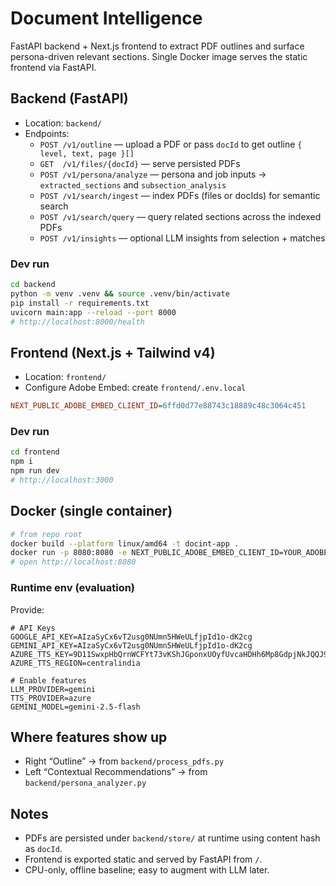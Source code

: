 # Document Intelligence

FastAPI backend + Next.js frontend to extract PDF outlines and surface persona-driven relevant sections. Single Docker image serves the static frontend via FastAPI.

## Backend (FastAPI)

- Location: `backend/`
- Endpoints:
  - `POST /v1/outline` — upload a PDF or pass `docId` to get outline `{ level, text, page }[]`
  - `GET  /v1/files/{docId}` — serve persisted PDFs
  - `POST /v1/persona/analyze` — persona and job inputs → `extracted_sections` and `subsection_analysis`
  - `POST /v1/search/ingest` — index PDFs (files or docIds) for semantic search
  - `POST /v1/search/query` — query related sections across the indexed PDFs
  - `POST /v1/insights` — optional LLM insights from selection + matches

### Dev run

```bash
cd backend
python -m venv .venv && source .venv/bin/activate
pip install -r requirements.txt
uvicorn main:app --reload --port 8000
# http://localhost:8000/health
```

## Frontend (Next.js + Tailwind v4)

- Location: `frontend/`
- Configure Adobe Embed: create `frontend/.env.local`

```ini
NEXT_PUBLIC_ADOBE_EMBED_CLIENT_ID=6ffd0d77e88743c18889c48c3064c451
```

### Dev run

```bash
cd frontend
npm i
npm run dev
# http://localhost:3000
```

## Docker (single container)

```bash
# from repo root
docker build --platform linux/amd64 -t docint-app .
docker run -p 8080:8080 -e NEXT_PUBLIC_ADOBE_EMBED_CLIENT_ID=YOUR_ADOBE_CLIENT_ID docint-app
# open http://localhost:8080
```

### Runtime env (evaluation)

Provide:

```
# API Keys
GOOGLE_API_KEY=AIzaSyCx6vT2usg0NUmn5HWeULfjpId1o-dK2cg
GEMINI_API_KEY=AIzaSyCx6vT2usg0NUmn5HWeULfjpId1o-dK2cg
AZURE_TTS_KEY=9D11SwxpHbQrnWCFYt73vKShJGponxUOyfUvcaHDHh6Mp8GdpjNkJQQJ99BHACGhslBXJ3w3AAAYACOGQ9Xr
AZURE_TTS_REGION=centralindia

# Enable features  
LLM_PROVIDER=gemini
TTS_PROVIDER=azure
GEMINI_MODEL=gemini-2.5-flash

```

## Where features show up
- Right “Outline” → from `backend/process_pdfs.py`
- Left “Contextual Recommendations” → from `backend/persona_analyzer.py`

## Notes
- PDFs are persisted under `backend/store/` at runtime using content hash as `docId`.
- Frontend is exported static and served by FastAPI from `/`.
- CPU-only, offline baseline; easy to augment with LLM later.


